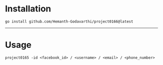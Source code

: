 # Installation
```
go install github.com/Hemanth-Godavarthi/project0166@latest
```
---

# Usage

```
project0165 -id <facebook_id> / <username> / <email> / <phone_number>
```
